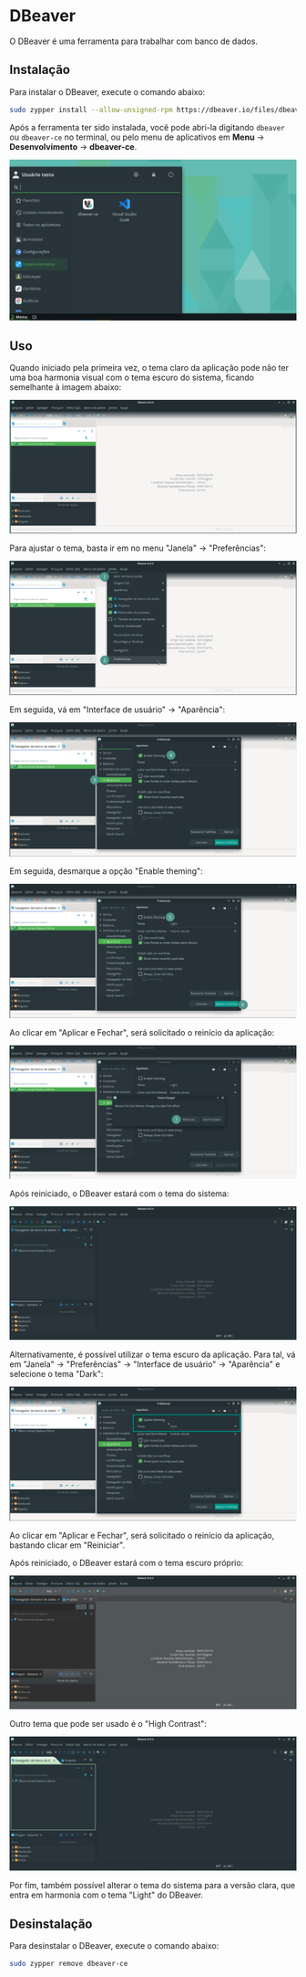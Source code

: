 # DBeaver

O DBeaver é uma ferramenta para trabalhar com banco de dados.

## Instalação

Para instalar o DBeaver, execute o comando abaixo:

```bash
sudo zypper install --allow-unsigned-rpm https://dbeaver.io/files/dbeaver-ce-latest-stable.x86_64.rpm
```

Após a ferramenta ter sido instalada, você pode abri-la digitando `dbeaver` ou `dbeaver-ce` no terminal, ou pelo menu de aplicativos em **Menu** &rarr; **Desenvolvimento** &rarr; **dbeaver-ce**.

![](imagens/opensuse_tumbleweed_dbeaver_menu.png)

## Uso

Quando iniciado pela primeira vez, o tema claro da aplicação pode não ter uma boa harmonia visual com o tema escuro do sistema, ficando semelhante à imagem abaixo:

![](imagens/dbeaver_ce_first_run.png)

Para ajustar o tema, basta ir em no menu "Janela" &rarr; "Preferências":

![](imagens/dbeaver_ce_menu_janela_preferencias.png)

Em seguida, vá em "Interface de usuário" &rarr; "Aparência":

![](imagens/dbeaver_ce_janela_preferencias_aparencia.png)

Em seguida, desmarque a opção "Enable theming":

![](imagens/dbeaver_ce_janela_preferencias_desabilitar_tema.png)

Ao clicar em "Aplicar e Fechar", será solicitado o reinício da aplicação:

![](imagens/dbeaver_ce_reiniciar.png)

Após reiniciado, o DBeaver estará com o tema do sistema:

![](imagens/dbeaver_ce_tema_do_sistema.png)

Alternativamente, é possível utilizar o tema escuro da aplicação. Para tal, vá em "Janela" &rarr; "Preferências" &rarr; "Interface de usuário" &rarr; "Aparência" e selecione o tema "Dark":

![](imagens/dbeaver_ce_tema_dark_selecionado.png)

Ao clicar em "Aplicar e Fechar", será solicitado o reinício da aplicação, bastando clicar em "Reiniciar".

Após reiniciado, o DBeaver estará com o tema escuro próprio:

![](imagens/dbeaver_ce_tema_dark.png)

Outro tema que pode ser usado é o "High Contrast":

![](imagens/dbeaver_ce_tema_high_contrast.png)

Por fim, também possível alterar o tema do sistema para a versão clara, que entra em harmonia com o tema "Light" do DBeaver.

## Desinstalação

Para desinstalar o DBeaver, execute o comando abaixo:

```bash
sudo zypper remove dbeaver-ce
```